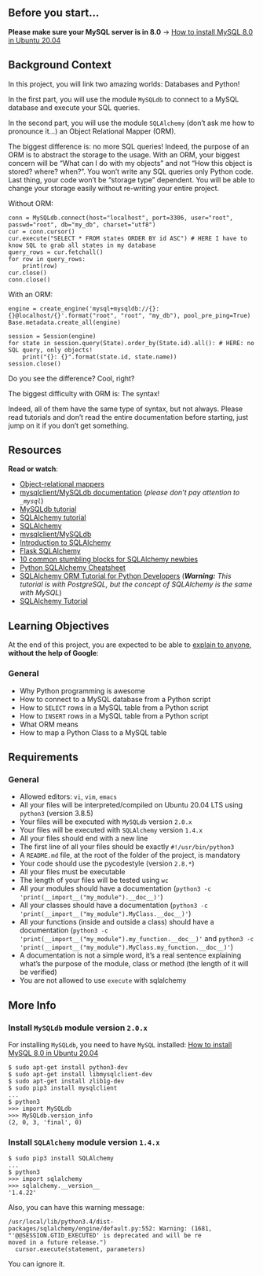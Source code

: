 <div class="panel-body">
    <h2>Before you start…</h2>

<p><strong>Please make sure your MySQL server is in 8.0</strong> -&gt; <a href="/rltoken/mqTU28SAIfz_-9w7rZipMw" title="How to install MySQL 8.0 in Ubuntu 20.04" target="_blank">How to install MySQL 8.0 in Ubuntu 20.04</a></p>

<h2>Background Context</h2>

<p>In this project, you will link two amazing worlds: Databases and Python!</p>

<p>In the first part, you will use the module <code>MySQLdb</code> to connect to a MySQL database and execute your SQL queries.</p>

<p>In the second part, you will use the module <code>SQLAlchemy</code> (don’t ask me how to pronounce it…) an Object Relational Mapper (ORM). </p>

<p>The biggest difference is: no more SQL queries! Indeed, the purpose of an ORM is to abstract the storage to the usage. With an ORM, your biggest concern will be “What can I do with my objects” and not “How this object is stored? where? when?”. You won’t write any SQL queries only Python code. Last thing, your code won’t be “storage type” dependent. You will be able to change your storage easily without re-writing your entire project.</p>

<p>Without ORM:</p>

<pre><code>conn = MySQLdb.connect(host="localhost", port=3306, user="root", passwd="root", db="my_db", charset="utf8")
cur = conn.cursor()
cur.execute("SELECT * FROM states ORDER BY id ASC") # HERE I have to know SQL to grab all states in my database
query_rows = cur.fetchall()
for row in query_rows:
    print(row)
cur.close()
conn.close()
</code></pre>

<p>With an ORM:</p>

<pre><code>engine = create_engine('mysql+mysqldb://{}:{}@localhost/{}'.format("root", "root", "my_db"), pool_pre_ping=True)
Base.metadata.create_all(engine)

session = Session(engine)
for state in session.query(State).order_by(State.id).all(): # HERE: no SQL query, only objects!
    print("{}: {}".format(state.id, state.name))
session.close()
</code></pre>

<p>Do you see the difference? Cool, right? </p>

<p>The biggest difficulty with ORM is: The syntax!</p>

<p>Indeed, all of them have the same type of syntax, but not always. Please read tutorials and don’t read the entire documentation before starting, just jump on it if you don’t get something. </p>

<h2>Resources</h2>

<p><strong>Read or watch</strong>:</p>

<ul>
<li><a href="/rltoken/IqdjUaZ31ZfP6eT-lTyUkA" title="Object-relational mappers" target="_blank">Object-relational mappers</a> </li>
<li><a href="/rltoken/rMJpVJ1_YjMWfvY00I7Kpw" title="mysqlclient/MySQLdb documentation" target="_blank">mysqlclient/MySQLdb documentation</a> (<em>please don’t pay attention to <code>_mysql</code></em>)</li>
<li><a href="/rltoken/DJz5W6Y13-6qUSTPTGrHYw" title="MySQLdb tutorial" target="_blank">MySQLdb tutorial</a> </li>
<li><a href="/rltoken/9JWveMwNKe3IUErdEbDsUQ" title="SQLAlchemy tutorial" target="_blank">SQLAlchemy tutorial</a> </li>
<li><a href="/rltoken/E9dLS6Shaezq4ivnGxN_RA" title="SQLAlchemy" target="_blank">SQLAlchemy</a> </li>
<li><a href="/rltoken/QFgtVxz2w-C1y1OB8uls1g" title="mysqlclient/MySQLdb" target="_blank">mysqlclient/MySQLdb</a> </li>
<li><a href="/rltoken/I5bvhPGTOu3_-T-4jpN-hg" title="Introduction to SQLAlchemy" target="_blank">Introduction to SQLAlchemy</a> </li>
<li><a href="/rltoken/UvaHESHeqlRA0Z0uQFi0_A" title="Flask SQLAlchemy" target="_blank">Flask SQLAlchemy</a> </li>
<li><a href="/rltoken/Zb8Yc2WycLLYX8gnLlwZKw" title="10 common stumbling blocks for SQLAlchemy newbies" target="_blank">10 common stumbling blocks for SQLAlchemy newbies</a> </li>
<li><a href="/rltoken/XHPAX7-ydSou2BLWHII8Vw" title="Python SQLAlchemy Cheatsheet" target="_blank">Python SQLAlchemy Cheatsheet</a> </li>
<li><a href="/rltoken/aeLSQ039BhLhamU2BjqsOw" title="SQLAlchemy ORM Tutorial for Python Developers" target="_blank">SQLAlchemy ORM Tutorial for Python Developers</a> (<em><strong>Warning:</strong> This tutorial is with PostgreSQL, but the concept of SQLAlchemy is the same with MySQL</em>)</li>
<li><a href="/rltoken/cmfi9C_nRXrmnwaJfCPyxA" title="SQLAlchemy Tutorial" target="_blank">SQLAlchemy Tutorial</a></li>
</ul>

<h2>Learning Objectives</h2>

<p>At the end of this project, you are expected to be able to <a href="/rltoken/HgODLwDN3uGIoo-mf84jeQ" title="explain to anyone" target="_blank">explain to anyone</a>, <strong>without the help of Google</strong>:</p>

<h3>General</h3>

<ul>
<li>Why Python programming is awesome</li>
<li>How to connect to a MySQL database from a Python script</li>
<li>How to <code>SELECT</code> rows in a MySQL table from a Python script</li>
<li>How to <code>INSERT</code> rows in a MySQL table from a Python script </li>
<li>What ORM means</li>
<li>How to map a Python Class to a MySQL table</li>
</ul>

<h2>Requirements</h2>

<h3>General</h3>

<ul>
<li>Allowed editors: <code>vi</code>, <code>vim</code>, <code>emacs</code></li>
<li>All your files will be interpreted/compiled on Ubuntu 20.04 LTS using <code>python3</code> (version 3.8.5)</li>
<li>Your files will be executed with <code>MySQLdb</code> version <code>2.0.x</code></li>
<li>Your files will be executed with <code>SQLAlchemy</code> version <code>1.4.x</code></li>
<li>All your files should end with a new line</li>
<li>The first line of all your files should be exactly <code>#!/usr/bin/python3</code></li>
<li>A <code>README.md</code> file, at the root of the folder of the project, is mandatory</li>
<li>Your code should use the pycodestyle (version <code>2.8.*</code>)</li>
<li>All your files must be executable</li>
<li>The length of your files will be tested using <code>wc</code></li>
<li>All your modules should have a documentation (<code>python3 -c 'print(__import__("my_module").__doc__)'</code>)</li>
<li>All your classes should have a documentation (<code>python3 -c 'print(__import__("my_module").MyClass.__doc__)'</code>)</li>
<li>All your functions (inside and outside a class) should have a documentation (<code>python3 -c 'print(__import__("my_module").my_function.__doc__)'</code> and <code>python3 -c 'print(__import__("my_module").MyClass.my_function.__doc__)'</code>)</li>
<li>A documentation is not a simple word, it’s a real sentence explaining what’s the purpose of the module, class or method (the length of it will be verified)</li>
<li>You are not allowed to use <code>execute</code> with sqlalchemy</li>
</ul>

<h2>More Info</h2>

<h3>Install <code>MySQLdb</code> module version <code>2.0.x</code></h3>

<p>For installing <code>MySQLdb</code>, you need to have <code>MySQL</code> installed: <a href="/rltoken/mqTU28SAIfz_-9w7rZipMw" title="How to install MySQL 8.0 in Ubuntu 20.04" target="_blank">How to install MySQL 8.0 in Ubuntu 20.04</a></p>

<pre><code>$ sudo apt-get install python3-dev
$ sudo apt-get install libmysqlclient-dev
$ sudo apt-get install zlib1g-dev
$ sudo pip3 install mysqlclient
...
$ python3
&gt;&gt;&gt; import MySQLdb
&gt;&gt;&gt; MySQLdb.version_info 
(2, 0, 3, 'final', 0)
</code></pre>

<h3>Install <code>SQLAlchemy</code> module version <code>1.4.x</code></h3>

<pre><code>$ sudo pip3 install SQLAlchemy
...
$ python3
&gt;&gt;&gt; import sqlalchemy
&gt;&gt;&gt; sqlalchemy.__version__ 
'1.4.22'
</code></pre>

<p>Also, you can have this warning message:</p>

<pre><code>/usr/local/lib/python3.4/dist-packages/sqlalchemy/engine/default.py:552: Warning: (1681, "'@@SESSION.GTID_EXECUTED' is deprecated and will be re
moved in a future release.")                                                                                                                    
  cursor.execute(statement, parameters)  
</code></pre>

<p>You can ignore it.</p>

  </div>
